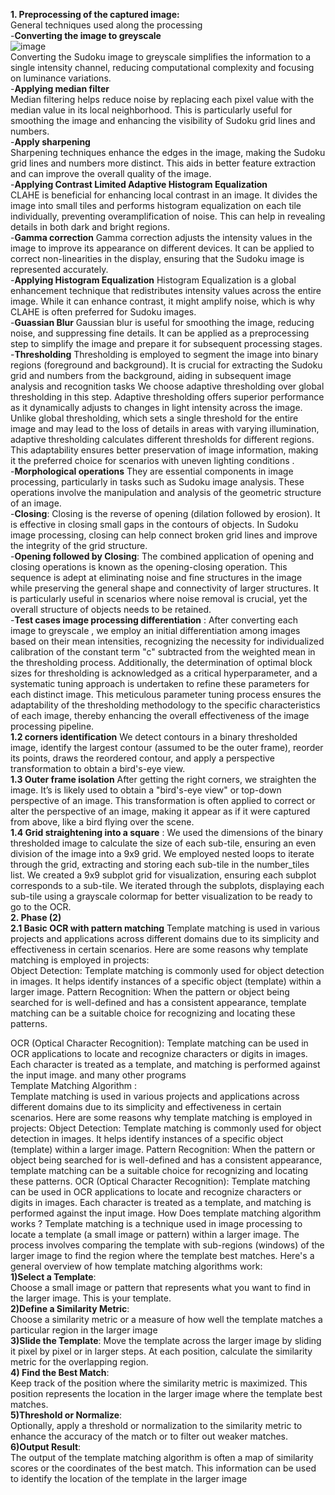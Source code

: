 **1. Preprocessing of the captured image:**<br>
General techniques used along the processing<br>
-**Converting the image to greyscale**<br>
![image](https://github.com/Mazen030/CV-sudoku-solver/assets/93229175/6db532b5-0208-47c8-acc6-25706c89333a)<br>
Converting the Sudoku image to greyscale simplifies the information to a single intensity channel, reducing computational complexity and focusing on luminance variations.<br>
-**Applying median filter**<br>
Median filtering helps reduce noise by replacing each pixel value with the median value in its local neighborhood. This is particularly useful for smoothing the image and enhancing the visibility of Sudoku grid lines and numbers.<br>
-**Apply sharpening**<br>
Sharpening techniques enhance the edges in the image, making the Sudoku grid lines and numbers more distinct. This aids in better feature extraction and can improve the overall quality of the image.<br>
-**Applying Contrast Limited Adaptive Histogram Equalization**<br>
CLAHE is beneficial for enhancing local contrast in an image. It divides the image into small tiles and performs histogram equalization on each tile individually, preventing overamplification of noise. This can help in revealing details in both dark and bright regions.<br>
-**Gamma correction**
Gamma correction adjusts the intensity values in the image to improve its appearance on different devices. It can be applied to correct non-linearities in the display, ensuring that the Sudoku image is represented accurately.<br>
-**Applying Histogram Equalization**
Histogram Equalization is a global enhancement technique that redistributes intensity values across the entire image. While it can enhance contrast, it might amplify noise, which is why CLAHE is often preferred for Sudoku images.<br>
-**Guassian Blur**
Gaussian blur is useful for smoothing the image, reducing noise, and suppressing fine details. It can be applied as a preprocessing step to simplify the image and prepare it for subsequent processing stages.<br>
-**Thresholding**
Thresholding is employed to segment the image into binary regions (foreground and background). It is crucial for extracting the Sudoku grid and numbers from the background, aiding in subsequent image analysis and recognition tasks
We choose adaptive thresholding over global thresholding in this step. Adaptive thresholding offers superior performance as it dynamically adjusts to changes in light intensity across the image. Unlike global thresholding, which sets a single threshold for the entire image and may lead to the loss of details in areas with varying illumination, adaptive thresholding calculates different thresholds for different regions. This adaptability ensures better preservation of image information, making it the preferred choice for scenarios with uneven lighting conditions .<br>
-**Morphological operations**
They are essential components in image processing, particularly in tasks such as Sudoku image analysis. These operations involve the manipulation and analysis of the geometric structure of an image.<br>
-**Closing**:
Closing is the reverse of opening (dilation followed by erosion). It is effective in closing small gaps in the contours of objects. In Sudoku image processing, closing can help connect broken grid lines and improve the integrity of the grid structure.<br>
-**Opening followed by Closing**:
The combined application of opening and closing operations is known as the opening-closing operation.
This sequence is adept at eliminating noise and fine structures in the image while preserving the general shape and connectivity of larger structures.
It is particularly useful in scenarios where noise removal is crucial, yet the overall structure of objects needs to be retained.<br>
-**Test cases image processing differentiation** :
After converting each image to greyscale , we employ an initial differentiation among images based on their mean intensities, recognizing the necessity for individualized calibration of the constant term "c" subtracted from the weighted mean in the thresholding process. Additionally, the determination of optimal block sizes for thresholding is acknowledged as a critical hyperparameter, and a systematic tuning approach is undertaken to refine these parameters for each distinct image. This meticulous parameter tuning process ensures the adaptability of the thresholding methodology to the specific characteristics of each image, thereby enhancing the overall effectiveness of the image processing pipeline.<br>
**1.2 corners identification**
We detect contours in a binary thresholded image, identify the largest contour (assumed to be the outer frame), reorder its points, draws the reordered contour, and apply a perspective transformation to obtain a bird's-eye view.<br>
**1.3 Outer frame isolation**
After getting the right corners, we straighten the image.
It’s is likely used to obtain a "bird's-eye view" or top-down perspective of an image. This transformation is often applied to correct or alter the perspective of an image, making it appear as if it were captured from above, like a bird flying over the scene.<br>
**1.4 Grid straightening into a square** :
We used the dimensions of the binary thresholded image to calculate the size of each sub-tile, ensuring an even division of the image into a 9x9 grid.
We employed nested loops to iterate through the grid, extracting and storing each sub-tile in the number_tiles list.
We created a 9x9 subplot grid for visualization, ensuring each subplot corresponds to a sub-tile.
We iterated through the subplots, displaying each sub-tile using a grayscale colormap for better visualization to be ready to go to the OCR.<br>
**2. Phase (2)**<br>
**2.1 Basic OCR with pattern matching**
Template matching is used in various projects and applications across different domains due to its simplicity and effectiveness in certain scenarios. Here are some reasons why template matching is employed in projects:<br>
Object Detection: Template matching is commonly used for object detection in images. It helps identify instances of a specific object (template) within a larger image.
Pattern Recognition: When the pattern or object being searched for is well-defined and has a consistent appearance, template matching can be a suitable choice for recognizing and locating these patterns.<br>

OCR (Optical Character Recognition): Template matching can be used in OCR applications to locate and recognize characters or digits in images. Each character is treated as a template, and matching is performed against the input image. and many other programs<br>
Template Matching Algorithm :<br>
Template matching is used in various projects and applications across different domains due to its simplicity and effectiveness in certain scenarios. Here are some reasons why template matching is employed in projects:
Object Detection: Template matching is commonly used for object detection in images. It helps identify instances of a specific object (template) within a larger image.
Pattern Recognition: When the pattern or object being searched for is well-defined and has a consistent appearance, template matching can be a suitable choice for recognizing and locating these patterns.
OCR (Optical Character Recognition): Template matching can be used in OCR applications to locate and recognize characters or digits in images. Each character is treated as a template, and matching is performed against the input image.
How Does template matching algorithm works ?
Template matching is a technique used in image processing to locate a template (a small image or pattern) within a larger image. The process involves comparing the template with sub-regions (windows) of the larger image to find the region where the template best matches. Here's a general overview of how template matching algorithms work:<br>
**1)Select a Template**:<br>
Choose a small image or pattern that represents what you want to find in the larger image. This is your template.<br>
**2)Define a Similarity Metric**:<br>
Choose a similarity metric or a measure of how well the template matches a particular region in the larger image<br>
**3)Slide the Template**:
Move the template across the larger image by sliding it pixel by pixel or in larger steps. At each position, calculate the similarity metric for the overlapping region.<br>
**4) Find the Best Match**:<br>
Keep track of the position where the similarity metric is maximized. This position represents the location in the larger image where the template best matches.<br>
**5)Threshold or Normalize**:<br>
Optionally, apply a threshold or normalization to the similarity metric to enhance the accuracy of the match or to filter out weaker matches.
**6)Output Result**:<br>
The output of the template matching algorithm is often a map of similarity scores or the coordinates of the best match. This information can be used to identify the location of the template in the larger image

